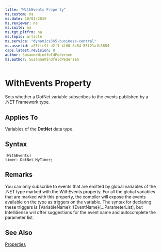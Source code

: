 ```yaml
---
title: "WithEvents Property"
ms.custom: na
ms.date: 10/01/2019
ms.reviewer: na
ms.suite: na
ms.tgt_pltfrm: na
ms.topic: article
ms.service: "dynamics365-business-central"
ms.assetid: a25ffc9f-d2f1-4f60-8c54-85f21afb8854
caps.latest.revision: 8
author: SusanneWindfeldPedersen
ms.author: SusanneWindfeldPedersen
---
```


 

# WithEvents Property
Sets whether a DotNet variable subscribes to the events published by a .NET Framework type.  
  
## Applies To  
 Variables of the **DotNet** data type.  

## Syntax
```
[WithEvents]
timer: DotNet MyTimer;
```

## Remarks
You can only subscribe to events that are emitted by global variables of the .NET type marked with the WithEvents property. For all the global variables that are marked with this property, the compiler will expose the events available on the type as triggers on the variable. The syntax for declaring these triggers is {VariableName}::{EventName}(...ParameterList), but IntelliSense will offer suggestions for the event name and autocomplete the parameter list.

<!--  
## See Also  
 [Automation Data Type](../datatypes/devenv-automation-data-type.md) 
 -->

## See Also
[Properties](devenv-properties.md)